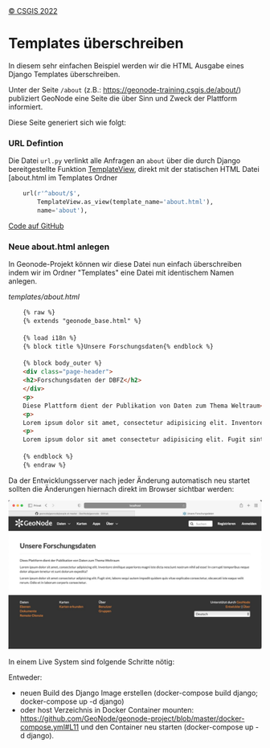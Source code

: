 <!-- the Menu -->
<link rel="stylesheet" media="all" href="../styles.css" />
<div id="logo"><a href="https://csgis.de">© CSGIS 2022</a></div>
<div id="menu"></div>
<div id="jumpMenu"></div>
<script src="../menu.js"></script>
<script src="../jumpmenu.js"></script>
<!-- the Menu -->


# Templates überschreiben

In diesem sehr einfachen Beispiel werden wir die HTML Ausgabe eines Django Templates überschreiben.

Unter der Seite `/about` (z.B.: https://geonode-training.csgis.de/about/) publiziert GeoNode eine Seite die über Sinn und Zweck der Plattform informiert.

Diese Seite generiert sich wie folgt:

### URL Defintion

Die Datei `url.py` verlinkt alle Anfragen an `about` über die durch Django bereitgestellte  Funktion [TemplateView](https://docs.djangoproject.com/en/4.1/topics/class-based-views/), direkt mit der statischen HTML Datei [about.html[](https://github.com/GeoNode/geonode/blob/4.0.x/geonode/templates/about.html) im Templates Ordner

```python
    url(r'^about/$',
        TemplateView.as_view(template_name='about.html'),
        name='about'),
```

[Code auf GitHub](https://github.com/GeoNode/geonode/blob/4.0.x/geonode/urls.py#L75-L77)

### Neue about.html anlegen

In Geonode-Projekt können wir diese Datei nun einfach überschreiben indem wir im Ordner "Templates" eine Datei mit identischem Namen anlegen. 

*templates/about.html*

```html
    {% raw %}
    {% extends "geonode_base.html" %}

    {% load i18n %}
    {% block title %}Unsere Forschungsdaten{% endblock %}

    {% block body_outer %}
    <div class="page-header">
    <h2>Forschungsdaten der DBFZ</h2>
    </div>
    <p>
    Diese Plattform dient der Publikation von Daten zum Thema Weltraum</p>
    <p>
    Lorem ipsum dolor sit amet, consectetur adipisicing elit. Inventore similique asperiores magni iste dicta nesciunt nostrum nihil ad esse! In corrupti temporibus neque dolor aliquam tenetur et sunt dolorum expedita?</p>
    <p>
    Lorem ipsum dolor sit amet consectetur adipisicing elit. Fugit sint, labore sequi autem impedit quidem quis vitae explicabo consectetur, obcaecati iste eaque velit rerum. Odio et in laborum corporis consectetur.</p>

    {% endblock %}
    {% endraw %}
```

Da der Entwicklungsserver nach jeder Änderung automatisch neu startet sollten die Änderungen hiernach direkt im Browser sichtbar werden:

![Überschriebene About Seite im Browser](images/about_override.jpeg)

In einem Live System sind folgende Schritte nötig:

Entweder:

- neuen Build des Django Image erstellen (docker-compose build django; docker-compose up -d django)
- oder host Verzeichnis in Docker Container mounten: https://github.com/GeoNode/geonode-project/blob/master/docker-compose.yml#L11 und den Container neu starten (docker-compose up -d django).